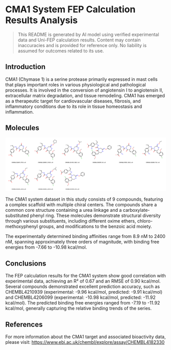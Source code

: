 # CMA1 System FEP Calculation Results Analysis

> This README is generated by AI model using verified experimental data and Uni-FEP calculation results. Content may contain inaccuracies and is provided for reference only. No liability is assumed for outcomes related to its use.

## Introduction

CMA1 (Chymase 1) is a serine protease primarily expressed in mast cells that plays important roles in various physiological and pathological processes. It is involved in the conversion of angiotensin I to angiotensin II, extracellular matrix degradation, and tissue remodeling. CMA1 has emerged as a therapeutic target for cardiovascular diseases, fibrosis, and inflammatory conditions due to its role in tissue homeostasis and inflammation.

## Molecules

![Molecular structures of representative compounds](mol_grid.png)

The CMA1 system dataset in this study consists of 9 compounds, featuring a complex scaffold with multiple chiral centers. The compounds share a common core structure containing a urea linkage and a carboxylate-substituted phenyl ring. These molecules demonstrate structural diversity through various substituents, including different oxime ethers, chloro-methoxyphenyl groups, and modifications to the benzoic acid moiety.

The experimentally determined binding affinities range from 8.9 nM to 2400 nM, spanning approximately three orders of magnitude, with binding free energies from -7.66 to -10.98 kcal/mol.

## Conclusions

The FEP calculation results for the CMA1 system show good correlation with experimental data, achieving an R² of 0.67 and an RMSE of 0.90 kcal/mol. Several compounds demonstrated excellent prediction accuracy, such as CHEMBL4210939 (experimental: -9.96 kcal/mol, predicted: -9.91 kcal/mol) and CHEMBL4206099 (experimental: -10.98 kcal/mol, predicted: -11.92 kcal/mol). The predicted binding free energies ranged from -7.19 to -11.92 kcal/mol, generally capturing the relative binding trends of the series.

## References

For more information about the CMA1 target and associated bioactivity data, please visit:
https://www.ebi.ac.uk/chembl/explore/assay/CHEMBL4182330 